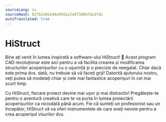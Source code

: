 ```yaml
---
sourceLang: cs
sourceHash: 827b2a02ed4a99da22e8f3d067da3fdc
autoTranslated: true
---
```


# HiStruct

Bine ați venit în lumea inspirată a software-ului HiStruct! 🚀 Acest program CAD revoluționar este aici pentru a vă facilita crearea și modificarea structurilor acoperișurilor cu o ușurință și o precizie de neegalat. Chiar dacă este prima dvs. dată, nu trebuie să vă faceți griji! Datorită ajutorului nostru, veți putea să modelați chiar și cele mai fantastice acoperișuri în cel mai scurt timp.

Cu HiStruct, fiecare proiect devine mai ușor și mai distractiv! Pregătește-te pentru o aventură creativă care te va purta în lumea proiectării acoperișurilor ca niciodată până acum. Fie că sunteți un profesionist sau un începător, HiStruct vă va oferi instrumentele de care aveți nevoie pentru a crea acoperișul visurilor dvs.

